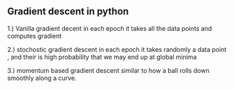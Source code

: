 ## Gradient descent in python

1.) Vanilla gradient decent
    in each epoch it takes all the data points and computes gradient
    
2.) stochostic gradient descent
    in each epoch it takes randomly a data point , and their is high probability that we may end up at global minima

3.) momentum based gradient descent
    similar to how a ball rolls down smoothly along a curve.
